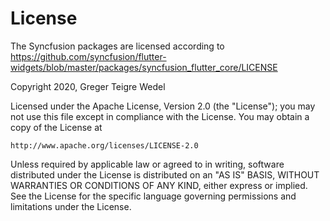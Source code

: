 # License

The Syncfusion packages are licensed according to 
https://github.com/syncfusion/flutter-widgets/blob/master/packages/syncfusion_flutter_core/LICENSE

Copyright 2020, Greger Teigre Wedel

Licensed under the Apache License, Version 2.0 (the "License");
you may not use this file except in compliance with the License.
You may obtain a copy of the License at

    http://www.apache.org/licenses/LICENSE-2.0

Unless required by applicable law or agreed to in writing, software
distributed under the License is distributed on an "AS IS" BASIS,
WITHOUT WARRANTIES OR CONDITIONS OF ANY KIND, either express or implied.
See the License for the specific language governing permissions and
limitations under the License.